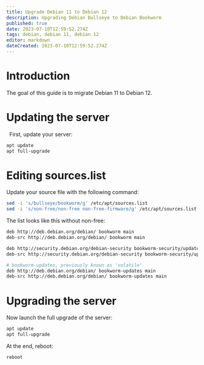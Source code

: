 ```yaml
---
title: Upgrade Debian 11 to Debian 12
description: Upgrading Debian Bullseye to Debian Bookworm
published: true
date: 2023-07-10T12:59:52.274Z
tags: debian, debian 11, debian 12
editor: markdown
dateCreated: 2023-07-10T12:59:52.274Z
---
```


# Introduction
The goal of this guide is to migrate Debian 11 to Debian 12.

# Updating the server
 
First, update your server:

```bash
apt update 
apt full-upgrade
```

# Editing sources.list

Update your source file with the following command:

```bash
sed -i 's/bullseye/bookworm/g' /etc/apt/sources.list
sed -i 's/non-free/non-free non-free-firmware/g' /etc/apt/sources.list #En cas d'utilisation des non-free
```

The list looks like this without non-free:
```bash
deb http://deb.debian.org/debian/ bookworm main
deb-src http://deb.debian.org/debian/ bookworm main

deb http://security.debian.org/debian-security bookworm-security/updates main
deb-src http://security.debian.org/debian-security bookworm-security/updates main

# bookworm-updates, previously known as 'volatile'
deb http://deb.debian.org/debian/ bookworm-updates main
deb-src http://deb.debian.org/debian/ bookworm-updates main
```

# Upgrading the server

Now launch the full upgrade of the server: 
```bash
apt update
apt full-upgrade
```

At the end, reboot:
```bash
reboot
```
